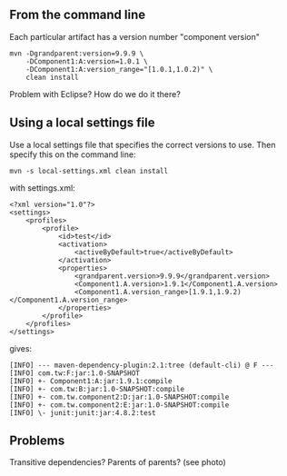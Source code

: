 From the command line
---------------------

Each particular artifact has a version number "component version"

	mvn -Dgrandparent:version=9.9.9 \
		-DComponent1:A:version=1.0.1 \
		-DComponent1:A:version_range="[1.0.1,1.0.2)" \
		clean install

Problem with Eclipse? How do we do it there?

Using a local settings file
---------------------------

Use a local settings file that specifies the correct versions to use. Then specify this on the command line:

	mvn -s local-settings.xml clean install
	
with settings.xml:

	<?xml version="1.0"?>
	<settings>
		<profiles>
			<profile>
				<id>test</id>
				<activation>
					<activeByDefault>true</activeByDefault>
				</activation>
				<properties>
					<grandparent.version>9.9.9</grandparent.version>
					<Component1.A.version>1.9.1</Component1.A.version>
					<Component1.A.version_range>[1.9.1,1.9.2)</Component1.A.version_range>
				</properties>
			</profile>
		</profiles>
	</settings>

gives:

	[INFO] --- maven-dependency-plugin:2.1:tree (default-cli) @ F ---
	[INFO] com.tw:F:jar:1.0-SNAPSHOT
	[INFO] +- Component1:A:jar:1.9.1:compile
	[INFO] +- com.tw:B:jar:1.0-SNAPSHOT:compile
	[INFO] +- com.tw.component2:D:jar:1.0-SNAPSHOT:compile
	[INFO] +- com.tw.component2:E:jar:1.0-SNAPSHOT:compile
	[INFO] \- junit:junit:jar:4.8.2:test


Problems
--------

Transitive dependencies? 
Parents of parents? (see photo)

